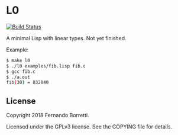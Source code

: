 # L0

[![Build Status](https://travis-ci.org/eudoxia0/l0.svg?branch=master)](https://travis-ci.org/eudoxia0/l0)

A minimal Lisp with linear types. Not yet finished.

Example:

~~~bash
$ make l0
$ ./l0 examples/fib.lisp fib.c
$ gcc fib.c
$ ./a.out
fib(30) = 832040
~~~

## License

Copyright 2018 Fernando Borretti.

Licensed under the GPLv3 license. See the COPYING file for details.
